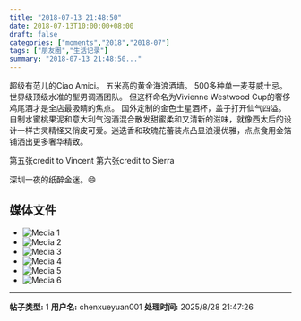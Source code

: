 ```yaml
---
title: "2018-07-13 21:48:50"
date: 2018-07-13T10:00:00+08:00
draft: false
categories: ["moments","2018","2018-07"]
tags: ["朋友圈","生活记录"]
summary: "2018-07-13 21:48:50..."
---
```


超级有范儿的Ciao Amici。
五米高的黄金海浪酒墙。
500多种单一麦芽威士忌。
世界级顶级水准的型男调酒团队。
但这杯命名为Vivienne Westwood Cup的奢侈鸡尾酒才是全店最吸睛的焦点。
国外定制的金色土星酒杯，盖子打开仙气四溢。自制水蜜桃果泥和意大利气泡酒混合散发甜蜜柔和又清新的滋味，就像西太后的设计一样古灵精怪又俏皮可爱。迷迭香和玫瑰花蕾装点凸显浪漫优雅，点点食用金箔铺洒出更多奢华精致。

第五张credit to Vincent
第六张credit to Sierra

深圳一夜的纸醉金迷。😄

## 媒体文件

- ![Media 1](/Moments/photos/2018-07-13/201807132148500.jpg)
- ![Media 2](/Moments/photos/2018-07-13/201807132148501.jpg)
- ![Media 3](/Moments/photos/2018-07-13/201807132148502.jpg)
- ![Media 4](/Moments/photos/2018-07-13/201807132148503.jpg)
- ![Media 5](/Moments/photos/2018-07-13/201807132148504.jpg)
- ![Media 6](/Moments/photos/2018-07-13/201807132148505.jpg)

---

**帖子类型:** 1
**用户名:** chenxueyuan001
**处理时间:** 2025/8/28 21:47:26
